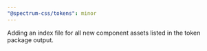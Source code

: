 ```yaml
---
"@spectrum-css/tokens": minor
---
```


Adding an index file for all new component assets listed in the token package output.

